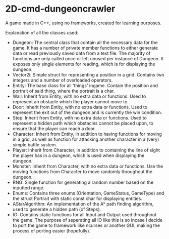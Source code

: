 # 2D-cmd-dungeoncrawler
A game made in C++, using no frameworks, created for learning purposes.

Explanation of all the classes used:
- Dungeon: The central class that contain all the necessary data for the game. It has a number of private member functions to either generate data or read previously saved data from a text file. The majority of functions are only called once or left unused per instance of Dungeon. It exposes only single elements for reading, which is for displaying the dungeon.
- Vector2i: Simple struct for representing a position in a grid. Contains two integers and a number of overloaded operators.
- Entity: The base class for all 'things' ingame. Contain the position and portrait of said thing, where the portrait is a char.
- Wall: Inherit from Entity, with no extra data or functions. Used to represent an obstacle which the player cannot move to.
- Door: Inherit from Entity, with no extra data or functions. Used to represent the exit out of the dungeon and is currently the win condition.
- Step: Inherit from Entity, with no extra data or functions. Used to represent a hidden path which obstacles cannot be placed upon, to ensure that the player can reach a door.
- Character: Inherit from Entity, in addition to having functions for moving in a grid, as well as function for attacking another character in a (very) simple battle system.
- Player: Inherit from Character, in addition to containing the line of sight the player has in a dungeon, which is used when displaying the dungeon.
- Monster: Inherit from Character, with no extra data or functions. Use the moving functions from Character to move randomly throughout the dungeon.
- RNG: Single function for generating a random number based on the inputted range.
- Enums: Contains three enums (Orientation, GameStatus, GameType) and the struct Portrait with static const char for displaying entities.
- AStarAlgorithm: An implementation of the A* path finding algorithm, used to generate a hidden path (of Steps).
- IO: Contains static functions for all Input and Output used throughout the game. The purpose of seperating all IO like this is so incase I decide to port the game to framework like ncurses or another GUI, making the process of porting easier (hopefully).
